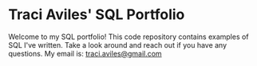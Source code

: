 # Traci Aviles' SQL Portfolio

Welcome to my SQL portfolio! This code repository contains examples of SQL I've written. Take a look around and reach out if you have any questions. My email is: traci.aviles@gmail.com
